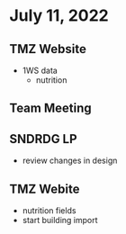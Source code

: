 # July 11, 2022

## TMZ Website
- 1WS data
	- nutrition

## Team Meeting

## SNDRDG LP
- review changes in design

## TMZ Webite
- nutrition fields
- start building import


